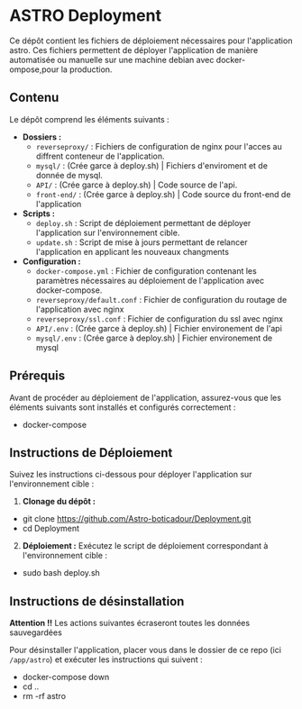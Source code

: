 # ASTRO Deployment

Ce dépôt contient les fichiers de déploiement nécessaires pour l'application astro. Ces fichiers permettent de déployer l'application de manière automatisée ou manuelle sur une machine debian avec docker-ompose,pour la production.

## Contenu

Le dépôt comprend les éléments suivants :

- **Dossiers :**
  - `reverseproxy/` : Fichiers de configuration de nginx pour l'acces au diffrent conteneur de l'application.
  - `mysql/` : (Crée garce à deploy.sh) | Fichiers d'enviroment et de donnée de mysql.
  - `API/` : (Crée garce à deploy.sh) | Code source de l'api.
  - `front-end/` : (Crée garce à deploy.sh) | Code source du front-end de l'application
- **Scripts :**
  - `deploy.sh` : Script de déploiement permettant de déployer l'application sur l'environnement cible.
  - `update.sh` : Script de mise à jours permettant de relancer l'application en applicant les nouveaux changments
- **Configuration :**
  - `docker-compose.yml` : Fichier de configuration contenant les paramètres nécessaires au déploiement de l'application avec docker-compose.
  - `reverseproxy/default.conf` : Fichier de configuration du routage de l'application avec nginx
  - `reverseproxy/ssl.conf` : Fichier de configuration du ssl avec nginx
  - `API/.env` : (Crée garce à deploy.sh) | Fichier environement de l'api
  - `mysql/.env` : (Crée garce à deploy.sh) | Fichier environement de mysql

## Prérequis

Avant de procéder au déploiement de l'application, assurez-vous que les éléments suivants sont installés et configurés correctement :

- docker-compose

## Instructions de Déploiement

Suivez les instructions ci-dessous pour déployer l'application sur l'environnement cible :

1. **Clonage du dépôt :**

- git clone https://github.com/Astro-boticadour/Deployment.git
- cd Deployment

2. **Déploiement :**
Exécutez le script de déploiement correspondant à l'environnement cible :
- sudo bash deploy.sh

## Instructions de désinstallation

**Attention !!**
Les actions suivantes écraseront toutes les données sauvegardées

Pour désinstaller l'application, placer vous dans le dossier de ce repo (ici `/app/astro`) et exécuter les instructions qui suivent :
- docker-compose down
- cd ..
- rm -rf astro



